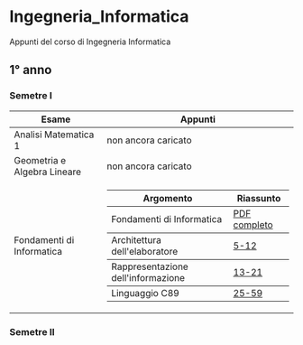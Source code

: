 # Ingegneria_Informatica
Appunti del corso di Ingegneria Informatica

## 1° anno
### Semetre I  
<table>
  <thead>
    <tr>
        <th> Esame </th>
        <th> Appunti </th>
    </tr>
  </thead>
    <tr><td> Analisi Matematica 1 </td><td> non ancora caricato </td></tr>
    <tr><td> Geometria e Algebra Lineare </td><td> non ancora caricato </td></tr>
    <tr>
        <td> Fondamenti di Informatica </td>
        <td> 
          <table>
            <thead><tr><th> Argomento </th><th> Riassunto </th></tr></thead>
            <tbody>
              <tr><td> Fondamenti di Informatica </td><td> <a href="FONDAMENTI_DI_INFORMATICA.pdf"> PDF completo </a></td></tr></tbody>
              <tr><td> Architettura dell'elaboratore </td><td> <a href="FONDAMENTI_DI_INFORMATICA.pdf"> 5-12 </a> </td></tr></tbody>
              <tr><td> Rappresentazione dell'informazione </td><td> <a href="FONDAMENTI_DI_INFORMATICA.pdf"> 13-21 </a> </td></tr></tbody>
              <tr><td> Linguaggio C89 </td><td> <a href="FONDAMENTI_DI_INFORMATICA.pdf"> 25-59 </a> </td></tr></tbody>
            </table>
            </td>
            </tr>
            </tbody>
          </table> 
      </td>
  </tr>
</table>

### Semetre II
